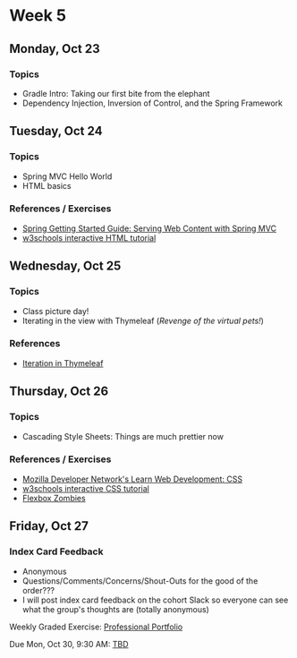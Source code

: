 # Week 5

## Monday, Oct 23

### Topics

- Gradle Intro: Taking our first bite from the elephant
- Dependency Injection, Inversion of Control, and the Spring Framework

## Tuesday, Oct 24

### Topics

- Spring MVC Hello World
- HTML basics

### References / Exercises

- [Spring Getting Started Guide: Serving Web Content with Spring MVC](https://spring.io/guides/gs/serving-web-content/)
- [w3schools interactive HTML tutorial](https://www.w3schools.com/html/default.asp)

## Wednesday, Oct 25

### Topics

- Class picture day!
- Iterating in the view with Thymeleaf (*Revenge of the virtual pets!*)

### References

- [Iteration in Thymeleaf](http://www.thymeleaf.org/doc/tutorials/3.0/usingthymeleaf.html#iteration)

## Thursday, Oct 26

### Topics

- Cascading Style Sheets: Things are much prettier now

### References / Exercises

- [Mozilla Developer Network's Learn Web Development: CSS](https://developer.mozilla.org/en-US/docs/Learn/CSS)
- [w3schools interactive CSS tutorial](https://www.w3schools.com/css/default.asp)
- [Flexbox Zombies](http://flexboxzombies.com/p/flexbox-zombies)

## Friday, Oct 27

### Index Card Feedback
 
 - Anonymous
 - Questions/Comments/Concerns/Shout-Outs for the good of the order???
 - I will post index card feedback on the cohort Slack so everyone can see what the group's thoughts are (totally anonymous)


Weekly Graded Exercise: [Professional Portfolio](../exercises/professional-portfolio)

Due Mon, Oct 30, 9:30 AM: [TBD]()
